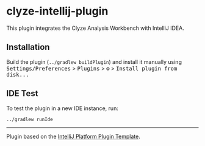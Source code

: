 # clyze-intellij-plugin

<!-- Plugin description -->
This plugin integrates the Clyze Analysis Workbench with IntelliJ IDEA.
<!-- Plugin description end -->

## Installation

Build the plugin (`../gradlew buildPlugin`) and install it manually using
<kbd>Settings/Preferences</kbd> > <kbd>Plugins</kbd> > <kbd>⚙️</kbd> > <kbd>Install plugin from disk...</kbd>

## IDE Test

To test the plugin in a new IDE instance, run:

```
../gradlew runIde
```

---
Plugin based on the [IntelliJ Platform Plugin Template][template].

[template]: https://github.com/JetBrains/intellij-platform-plugin-template
